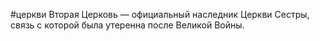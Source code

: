 #церкви
Вторая Церковь — официальный наследник Церкви Сестры, связь с которой была утеренна после Великой Войны.